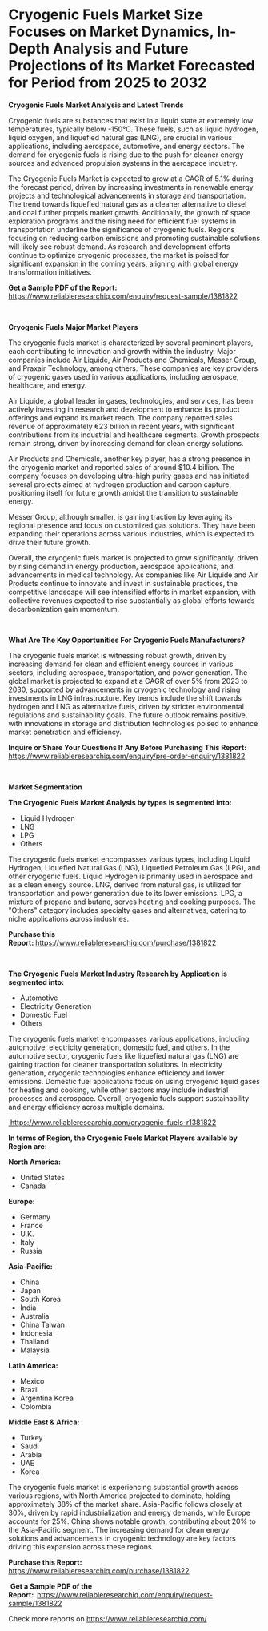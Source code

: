 <p><h1>Cryogenic Fuels Market Size Focuses on Market Dynamics, In-Depth Analysis and Future Projections of its Market Forecasted for Period from 2025 to 2032</h1></p><p><strong>Cryogenic Fuels Market Analysis and Latest Trends</strong></p>
<p><p>Cryogenic fuels are substances that exist in a liquid state at extremely low temperatures, typically below -150°C. These fuels, such as liquid hydrogen, liquid oxygen, and liquefied natural gas (LNG), are crucial in various applications, including aerospace, automotive, and energy sectors. The demand for cryogenic fuels is rising due to the push for cleaner energy sources and advanced propulsion systems in the aerospace industry. </p><p>The Cryogenic Fuels Market is expected to grow at a CAGR of 5.1% during the forecast period, driven by increasing investments in renewable energy projects and technological advancements in storage and transportation. The trend towards liquefied natural gas as a cleaner alternative to diesel and coal further propels market growth. Additionally, the growth of space exploration programs and the rising need for efficient fuel systems in transportation underline the significance of cryogenic fuels. Regions focusing on reducing carbon emissions and promoting sustainable solutions will likely see robust demand. As research and development efforts continue to optimize cryogenic processes, the market is poised for significant expansion in the coming years, aligning with global energy transformation initiatives.</p></p>
<p><strong>Get a Sample PDF of the Report:&nbsp;</strong> <a href="https://www.reliableresearchiq.com/enquiry/request-sample/1381822?utm_campaign=3136&utm_medium=2&utm_source=Github&utm_content=ia&utm_term=31032025&utm_id=cryogenic-fuels">https://www.reliableresearchiq.com/enquiry/request-sample/1381822</a></p>
<p>&nbsp;</p>
<p><strong>Cryogenic Fuels Major Market Players</strong></p>
<p><p>The cryogenic fuels market is characterized by several prominent players, each contributing to innovation and growth within the industry. Major companies include Air Liquide, Air Products and Chemicals, Messer Group, and Praxair Technology, among others. These companies are key providers of cryogenic gases used in various applications, including aerospace, healthcare, and energy.</p><p>Air Liquide, a global leader in gases, technologies, and services, has been actively investing in research and development to enhance its product offerings and expand its market reach. The company reported sales revenue of approximately €23 billion in recent years, with significant contributions from its industrial and healthcare segments. Growth prospects remain strong, driven by increasing demand for clean energy solutions.</p><p>Air Products and Chemicals, another key player, has a strong presence in the cryogenic market and reported sales of around $10.4 billion. The company focuses on developing ultra-high purity gases and has initiated several projects aimed at hydrogen production and carbon capture, positioning itself for future growth amidst the transition to sustainable energy.</p><p>Messer Group, although smaller, is gaining traction by leveraging its regional presence and focus on customized gas solutions. They have been expanding their operations across various industries, which is expected to drive their future growth.</p><p>Overall, the cryogenic fuels market is projected to grow significantly, driven by rising demand in energy production, aerospace applications, and advancements in medical technology. As companies like Air Liquide and Air Products continue to innovate and invest in sustainable practices, the competitive landscape will see intensified efforts in market expansion, with collective revenues expected to rise substantially as global efforts towards decarbonization gain momentum.</p></p>
<p>&nbsp;</p>
<p><strong>What Are The Key Opportunities For Cryogenic Fuels Manufacturers?</strong></p>
<p><p>The cryogenic fuels market is witnessing robust growth, driven by increasing demand for clean and efficient energy sources in various sectors, including aerospace, transportation, and power generation. The global market is projected to expand at a CAGR of over 5% from 2023 to 2030, supported by advancements in cryogenic technology and rising investments in LNG infrastructure. Key trends include the shift towards hydrogen and LNG as alternative fuels, driven by stricter environmental regulations and sustainability goals. The future outlook remains positive, with innovations in storage and distribution technologies poised to enhance market penetration and efficiency.</p></p>
<p><strong>Inquire or Share Your Questions If Any Before Purchasing This Report:</strong> <a href="https://www.reliableresearchiq.com/enquiry/pre-order-enquiry/1381822?utm_campaign=3136&utm_medium=2&utm_source=Github&utm_content=ia&utm_term=31032025&utm_id=cryogenic-fuels">https://www.reliableresearchiq.com/enquiry/pre-order-enquiry/1381822</a></p>
<p>&nbsp;</p>
<p><strong>Market Segmentation</strong></p>
<p><strong>The Cryogenic Fuels Market Analysis by types is segmented into:</strong></p>
<p><ul><li>Liquid Hydrogen</li><li>LNG</li><li>LPG</li><li>Others</li></ul></p>
<p><p>The cryogenic fuels market encompasses various types, including Liquid Hydrogen, Liquefied Natural Gas (LNG), Liquefied Petroleum Gas (LPG), and other cryogenic fuels. Liquid Hydrogen is primarily used in aerospace and as a clean energy source. LNG, derived from natural gas, is utilized for transportation and power generation due to its lower emissions. LPG, a mixture of propane and butane, serves heating and cooking purposes. The "Others" category includes specialty gases and alternatives, catering to niche applications across industries.</p></p>
<p><strong>Purchase this Report:&nbsp;</strong><a href="https://www.reliableresearchiq.com/purchase/1381822?utm_campaign=3136&utm_medium=2&utm_source=Github&utm_content=ia&utm_term=31032025&utm_id=cryogenic-fuels">https://www.reliableresearchiq.com/purchase/1381822</a></p>
<p>&nbsp;</p>
<p><strong>The Cryogenic Fuels Market Industry Research by Application is segmented into:</strong></p>
<p><ul><li>Automotive</li><li>Electricity Generation</li><li>Domestic Fuel</li><li>Others</li></ul></p>
<p><p>The cryogenic fuels market encompasses various applications, including automotive, electricity generation, domestic fuel, and others. In the automotive sector, cryogenic fuels like liquefied natural gas (LNG) are gaining traction for cleaner transportation solutions. In electricity generation, cryogenic technologies enhance efficiency and lower emissions. Domestic fuel applications focus on using cryogenic liquid gases for heating and cooking, while other sectors may include industrial processes and aerospace. Overall, cryogenic fuels support sustainability and energy efficiency across multiple domains.</p></p>
<p><a href="https://www.reliableresearchiq.com/cryogenic-fuels-r1381822?utm_campaign=3136&utm_medium=2&utm_source=Github&utm_content=ia&utm_term=31032025&utm_id=cryogenic-fuels">&nbsp;https://www.reliableresearchiq.com/cryogenic-fuels-r1381822</a></p>
<p><strong>In terms of Region, the Cryogenic Fuels Market Players available by Region are:</strong></p>
<p>
    <p> <strong> North America: </strong>
        <ul>
            <li>United States</li>
            <li>Canada</li>
        </ul>
        </p> 
    <p> <strong> Europe: </strong>
        <ul>
            <li>Germany</li>
            <li>France</li>
            <li>U.K.</li>
            <li>Italy</li>
            <li>Russia</li>
        </ul>
        </p> 
    <p> <strong> Asia-Pacific: </strong>
        <ul>
            <li>China</li>
            <li>Japan</li>
            <li>South Korea</li>
            <li>India</li>
            <li>Australia</li>
            <li>China Taiwan</li>
            <li>Indonesia</li>
            <li>Thailand</li>
            <li>Malaysia</li>
        </ul>
        </p> 
    <p> <strong> Latin America: </strong>
        <ul>
            <li>Mexico</li>
            <li>Brazil</li>
            <li>Argentina Korea</li>
            <li>Colombia</li>
        </ul>
        </p> 
    <p> <strong> Middle East & Africa: </strong>
        <ul>
            <li>Turkey</li>
            <li>Saudi</li>
            <li>Arabia</li>
            <li>UAE</li>
            <li>Korea</li>
        </ul>
    </p>
    </p>
<p><p>The cryogenic fuels market is experiencing substantial growth across various regions, with North America projected to dominate, holding approximately 38% of the market share. Asia-Pacific follows closely at 30%, driven by rapid industrialization and energy demands, while Europe accounts for 25%. China shows notable growth, contributing about 20% to the Asia-Pacific segment. The increasing demand for clean energy solutions and advancements in cryogenic technology are key factors driving this expansion across these regions.</p></p>
<p><strong>Purchase this Report: </strong><a href="https://www.reliableresearchiq.com/purchase/1381822?utm_campaign=3136&utm_medium=2&utm_source=Github&utm_content=ia&utm_term=31032025&utm_id=cryogenic-fuels">https://www.reliableresearchiq.com/purchase/1381822</a></p>
<p>&nbsp;<strong>Get a Sample PDF of the Report:&nbsp;&nbsp;</strong><a href="https://www.reliableresearchiq.com/enquiry/request-sample/1381822?utm_campaign=3136&utm_medium=2&utm_source=Github&utm_content=ia&utm_term=31032025&utm_id=cryogenic-fuels">https://www.reliableresearchiq.com/enquiry/request-sample/1381822</a></p>
<p><strong></strong></p>
<p>Check more reports on <a href="https://www.reliableresearchiq.com/?utm_campaign=3136&utm_medium=2&utm_source=Github&utm_content=ia&utm_term=31032025&utm_id=cryogenic-fuels">https://www.reliableresearchiq.com/</a></p>